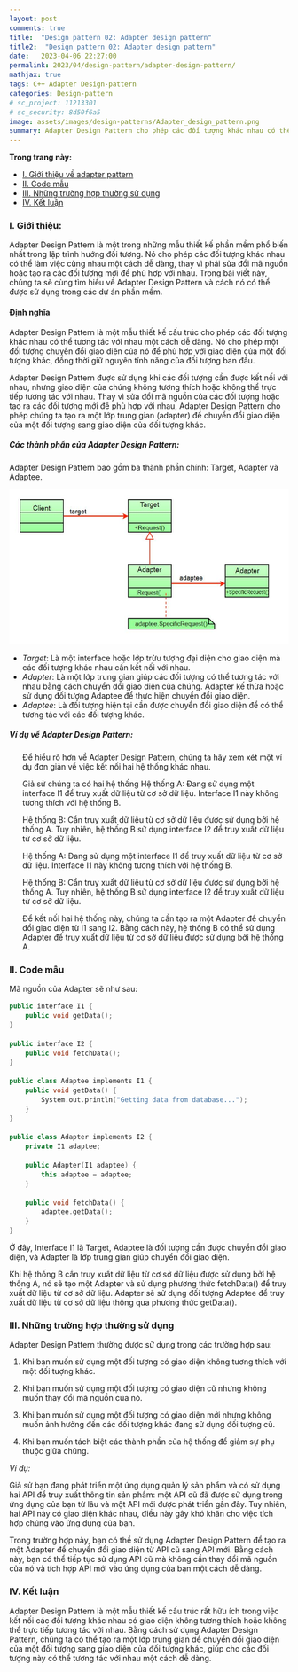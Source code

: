 ```yaml
---
layout: post
comments: true
title:  "Design pattern 02: Adapter design pattern"
title2:  "Design pattern 02: Adapter design pattern"
date:   2023-04-06 22:27:00
permalink: 2023/04/design-pattern/adapter-design-pattern/
mathjax: true
tags: C++ Adapter Design-pattern
categories: Design-pattern
# sc_project: 11213301
# sc_security: 8d50f6a5
image: assets/images/design-patterns/Adapter_design_pattern.png
summary: Adapter Design Pattern cho phép các đối tượng khác nhau có thể làm việc cùng nhau một cách dễ dàng thay vì phải sửa đổi mã nguồn
---
```

**Trong trang này:**
<!-- MarkdownTOC -->

- [I. Giới thiệu về adapter pattern](#-gioi-thieu)
- [II. Code mẫu](#-code-mau)
- [III. Những trường hợp thường sử dụng](#-truong-hop-thuong-su-dung)
- [IV. Kết luận](#-ket-luan)

<a name="-gioi-thieu"></a>

### I. Giới thiệu:
Adapter Design Pattern là một trong những mẫu thiết kế phần mềm phổ biến nhất trong lập trình hướng đối tượng. Nó cho phép các đối tượng khác nhau có thể làm việc cùng nhau một cách dễ dàng, thay vì phải sửa đổi mã nguồn hoặc tạo ra các đối tượng mới để phù hợp với nhau. Trong bài viết này, chúng ta sẽ cùng tìm hiểu về Adapter Design Pattern và cách nó có thể được sử dụng trong các dự án phần mềm.

#### Định nghĩa
Adapter Design Pattern là một mẫu thiết kế cấu trúc cho phép các đối tượng khác nhau có thể tương tác với nhau một cách dễ dàng. Nó cho phép một đối tượng chuyển đổi giao diện của nó để phù hợp với giao diện của một đối tượng khác, đồng thời giữ nguyên tính năng của đối tượng ban đầu.

Adapter Design Pattern được sử dụng khi các đối tượng cần được kết nối với nhau, nhưng giao diện của chúng không tương thích hoặc không thể trực tiếp tương tác với nhau. Thay vì sửa đổi mã nguồn của các đối tượng hoặc tạo ra các đối tượng mới để phù hợp với nhau, Adapter Design Pattern cho phép chúng ta tạo ra một lớp trung gian (adapter) để chuyển đổi giao diện của một đối tượng sang giao diện của đối tượng khác.

##### Các thành phần của Adapter Design Pattern:

Adapter Design Pattern bao gồm ba thành phần chính: Target, Adapter và Adaptee.

![Design pattern adapter](/assets/images/design-patterns/adapter-dp-uml.jpg)

+ _Target_: Là một interface hoặc lớp trừu tượng đại diện cho giao diện mà các đối tượng khác nhau cần kết nối với nhau.
+ _Adapter_: Là một lớp trung gian giúp các đối tượng có thể tương tác với nhau bằng cách chuyển đổi giao diện của chúng. Adapter kế thừa hoặc sử dụng đối tượng Adaptee để thực hiện chuyển đổi giao diện.
+ _Adaptee_: Là đối tượng hiện tại cần được chuyển đổi giao diện để có thể tương tác với các đối tượng khác.

##### Ví dụ về Adapter Design Pattern:

<ul>Để hiểu rõ hơn về Adapter Design Pattern, chúng ta hãy xem xét một ví dụ đơn giản về việc kết nối hai hệ thống khác nhau.

Giả sử chúng ta có hai hệ thống
Hệ thống A: Đang sử dụng một interface I1 để truy xuất dữ liệu từ cơ sở dữ liệu. Interface I1 này không tương thích với hệ thống B.

Hệ thống B: Cần truy xuất dữ liệu từ cơ sở dữ liệu được sử dụng bởi hệ thống A. Tuy nhiên, hệ thống B sử dụng interface I2 để truy xuất dữ liệu từ cơ sở dữ liệu.

Hệ thống A: Đang sử dụng một interface I1 để truy xuất dữ liệu từ cơ sở dữ liệu. Interface I1 này không tương thích với hệ thống B.

Hệ thống B: Cần truy xuất dữ liệu từ cơ sở dữ liệu được sử dụng bởi hệ thống A. Tuy nhiên, hệ thống B sử dụng interface I2 để truy xuất dữ liệu từ cơ sở dữ liệu.

Để kết nối hai hệ thống này, chúng ta cần tạo ra một Adapter để chuyển đổi giao diện từ I1 sang I2. Bằng cách này, hệ thống B có thể sử dụng Adapter để truy xuất dữ liệu từ cơ sở dữ liệu được sử dụng bởi hệ thống A.</ul>
<a name="-code-mau"></a>

### II. Code mẫu

Mã nguồn của Adapter sẽ như sau:

```cpp
public interface I1 {
    public void getData();
}

public interface I2 {
    public void fetchData();
}

public class Adaptee implements I1 {
    public void getData() {
        System.out.println("Getting data from database...");
    }
}

public class Adapter implements I2 {
    private I1 adaptee;

    public Adapter(I1 adaptee) {
        this.adaptee = adaptee;
    }

    public void fetchData() {
        adaptee.getData();
    }
}

```

Ở đây, Interface I1 là Target, Adaptee là đối tượng cần được chuyển đổi giao diện, và Adapter là lớp trung gian giúp chuyển đổi giao diện.

Khi hệ thống B cần truy xuất dữ liệu từ cơ sở dữ liệu được sử dụng bởi hệ thống A, nó sẽ tạo một Adapter và sử dụng phương thức fetchData() để truy xuất dữ liệu từ cơ sở dữ liệu. Adapter sẽ sử dụng đối tượng Adaptee để truy xuất dữ liệu từ cơ sở dữ liệu thông qua phương thức getData().

<a name="-truong-hop-thuong-su-dung"></a>

### III. Những trường hợp thường sử dụng

Adapter Design Pattern thường được sử dụng trong các trường hợp sau:

1. Khi bạn muốn sử dụng một đối tượng có giao diện không tương thích với một đối tượng khác.

2. Khi bạn muốn sử dụng một đối tượng có giao diện cũ nhưng không muốn thay đổi mã nguồn của nó.

3. Khi bạn muốn sử dụng một đối tượng có giao diện mới nhưng không muốn ảnh hưởng đến các đối tượng khác đang sử dụng đối tượng cũ.

4. Khi bạn muốn tách biệt các thành phần của hệ thống để giảm sự phụ thuộc giữa chúng.

*Ví dụ:*

Giả sử bạn đang phát triển một ứng dụng quản lý sản phẩm và có sử dụng hai API để truy xuất thông tin sản phẩm: một API cũ đã được sử dụng trong ứng dụng của bạn từ lâu và một API mới được phát triển gần đây. Tuy nhiên, hai API này có giao diện khác nhau, điều này gây khó khăn cho việc tích hợp chúng vào ứng dụng của bạn.

Trong trường hợp này, bạn có thể sử dụng Adapter Design Pattern để tạo ra một Adapter để chuyển đổi giao diện từ API cũ sang API mới. Bằng cách này, bạn có thể tiếp tục sử dụng API cũ mà không cần thay đổi mã nguồn của nó và tích hợp API mới vào ứng dụng của bạn một cách dễ dàng.

<a name="-ket-luan" ></a>

### IV. Kết luận

Adapter Design Pattern là một mẫu thiết kế cấu trúc rất hữu ích trong việc kết nối các đối tượng khác nhau có giao diện không tương thích hoặc không thể trực tiếp tương tác với nhau. Bằng cách sử dụng Adapter Design Pattern, chúng ta có thể tạo ra một lớp trung gian để chuyển đổi giao diện của một đối tượng sang giao diện của đối tượng khác, giúp cho các đối tượng này có thể tương tác với nhau một cách dễ dàng.